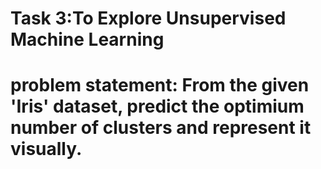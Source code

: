  # Task 3:To Explore Unsupervised Machine Learning
 # problem statement: From the given 'Iris' dataset, predict the optimium number of clusters and represent it visually.
